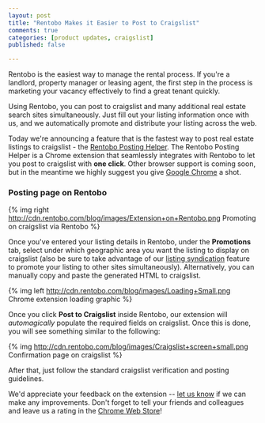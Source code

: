 ```yaml
---
layout: post
title: "Rentobo Makes it Easier to Post to Craigslist"
comments: true
categories: [product updates, craigslist]
published: false

---
```


Rentobo is the easiest way to manage the rental process. If you're a landlord, property manager or leasing agent, the first step in the process is marketing your vacancy effectively to find a great tenant quickly.

Using Rentobo, you can post to craigslist and many additional real estate search sites simultaneously. Just fill out your listing information once with us, and we automatically promote and distribute your listing across the web.

Today we're announcing a feature that is the fastest way to post real estate listings to craigslist - the [Rentobo Posting Helper](https://chrome.google.com/webstore/detail/rentobo-posting-helper/fkiffbkghgniailieekodmgbomkefdgo?hl=en-US). The Rentobo Posting Helper is a Chrome extension that seamlessly integrates with Rentobo to let you post to craigslist with **one click**. Other browser support is coming soon, but in the meantime we highly suggest you give [Google Chrome](https://www.google.com/intl/en/chrome/browser/) a shot. 

### Posting page on Rentobo

{% img right http://cdn.rentobo.com/blog/images/Extension+on+Rentobo.png Promoting on craigslist via Rentobo %}

Once you've entered your listing details in Rentobo, under the **Promotions** tab, select under which geographic area you want the listing to display on craigslist (also be sure to take advantage of our [listing syndication](http://www.rentobo.com/benefits/) feature to promote your listing to other sites simultaneously). Alternatively, you can manually copy and paste the generated HTML to craigslist.

{% img left http://cdn.rentobo.com/blog/images/Loading+Small.png Chrome extension loading graphic %}

Once you click **Post to Craigslist** inside Rentobo, our extension will *automagically* populate the required fields on craigslist. Once this is done, you will see something similar to the following:

{% img http://cdn.rentobo.com/blog/images/Craigslist+screen+small.png Confirmation page on craigslist %}

After that, just follow the standard craigslist verification and posting guidelines.

We'd appreciate your feedback on the extension -- [let us know](mailto:support@rentobo.com?subject=Chrome%20Extension) if we can make any improvements. Don't forget to tell your friends and colleagues and leave us a rating in the [Chrome Web Store](https://chrome.google.com/webstore/detail/rentobo-posting-helper/fkiffbkghgniailieekodmgbomkefdgo?hl=en-US)!